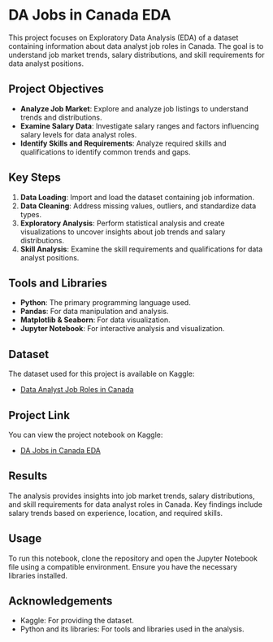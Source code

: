 # DA Jobs in Canada EDA

This project focuses on Exploratory Data Analysis (EDA) of a dataset containing information about data analyst job roles in Canada. The goal is to understand job market trends, salary distributions, and skill requirements for data analyst positions.

## Project Objectives

- **Analyze Job Market**: Explore and analyze job listings to understand trends and distributions.
- **Examine Salary Data**: Investigate salary ranges and factors influencing salary levels for data analyst roles.
- **Identify Skills and Requirements**: Analyze required skills and qualifications to identify common trends and gaps.

## Key Steps

1. **Data Loading**: Import and load the dataset containing job information.
2. **Data Cleaning**: Address missing values, outliers, and standardize data types.
3. **Exploratory Analysis**: Perform statistical analysis and create visualizations to uncover insights about job trends and salary distributions.
4. **Skill Analysis**: Examine the skill requirements and qualifications for data analyst positions.

## Tools and Libraries

- **Python**: The primary programming language used.
- **Pandas**: For data manipulation and analysis.
- **Matplotlib & Seaborn**: For data visualization.
- **Jupyter Notebook**: For interactive analysis and visualization.

## Dataset

The dataset used for this project is available on Kaggle:
- [Data Analyst Job Roles in Canada](https://www.kaggle.com/datasets/example/da-job-s-in-canada)
## Project Link

You can view the project notebook on Kaggle:
- [DA Jobs in Canada EDA](https://www.kaggle.com/code/yahiaomar/da-job-s-in-canada-eda)

## Results

The analysis provides insights into job market trends, salary distributions, and skill requirements for data analyst roles in Canada. Key findings include salary trends based on experience, location, and required skills.

## Usage

To run this notebook, clone the repository and open the Jupyter Notebook file using a compatible environment. Ensure you have the necessary libraries installed.


## Acknowledgements

- Kaggle: For providing the dataset.
- Python and its libraries: For tools and libraries used in the analysis.
